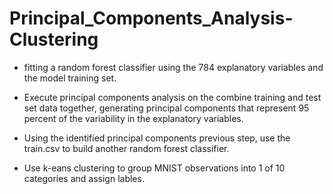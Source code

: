 # Principal_Components_Analysis-Clustering

- fitting a random forest classifier using the 784 explanatory variables and the model training set.

- Execute principal components analysis on the combine training and test set data together, generating principal    components that represent 95 percent of the variability in the explanatory variables.

- Using the identified principal components previous step, use the train.csv to build another random forest classifier.

- Use k-eans clustering to group MNIST observations into 1 of 10 categories and assign lables.
